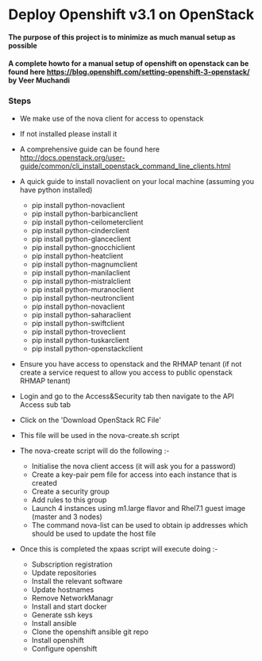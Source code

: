 # Deploy Openshift v3.1 on OpenStack

#### The purpose of this project is to minimize as much manual setup as possible

#### A complete howto for a manual setup of openshift on openstack can be found here https://blog.openshift.com/setting-openshift-3-openstack/ by Veer Muchandi


### Steps
- We make use of the nova client for access to openstack
- If not installed please install it
- A comprehensive guide can be found here http://docs.openstack.org/user-guide/common/cli_install_openstack_command_line_clients.html

- A quick guide to install novaclient on your local machine (assuming you have python installed)

  - pip install python-novaclient
  - pip install python-barbicanclient
  - pip install python-ceilometerclient
  - pip install python-cinderclient
  - pip install python-glanceclient
  - pip install python-gnocchiclient
  - pip install python-heatclient
  - pip install python-magnumclient
  - pip install python-manilaclient
  - pip install python-mistralclient
  - pip install python-muranoclient
  - pip install python-neutronclient
  - pip install python-novaclient
  - pip install python-saharaclient
  - pip install python-swiftclient
  - pip install python-troveclient
  - pip install python-tuskarclient
  - pip install python-openstackclient

- Ensure you have access to openstack and the RHMAP tenant (if not create a service request to allow you access to public openstack RHMAP tenant)
- Login and go to the Access&Security tab then navigate to the API Access sub tab
- Click on the 'Download OpenStack RC File'
- This file will be used in the nova-create.sh script
- The nova-create script will do the following :-
  - Initialise the nova client access (it will ask you for a password)
  - Create a key-pair pem file for access into each instance that is created
  - Create a security group
  - Add rules to this group
  - Launch 4 instances using m1.large flavor and Rhel7.1 guest image (master and 3 nodes)
  - The command nova-list can be used to obtain ip addresses which should be used to update the host file

- Once this is completed the xpaas script will execute doing :-
  - Subscription registration
  - Update repositories
  - Install the relevant software
  - Update hostnames
  - Remove NetworkManagr
  - Install and start docker
  - Generate ssh keys
  - Install ansible
  - Clone the openshift ansible git repo
  - Install openshift
  - Configure openshift
